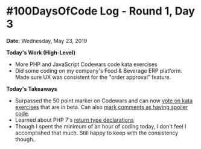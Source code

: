 # #100DaysOfCode Log - Round 1, Day 3

**Date:** Wednesday, May 23, 2019


**Today's Work (High-Level)**
- More PHP and JavaScript Codewars code kata exercises
- Did some coding on my company's Food & Beverage ERP platform. Made sure UX was consistent for the "order approval" feature.

**Today's Takeaways**
- Surpassed the 50 point marker on Codewars and can now [vote on kata exercises](https://www.dropbox.com/s/gir5l1foet324u1/Screenshot%202019-05-23%2021.06.58.png?dl=0) that are in beta. Can also [mark comments as having spoiler code](https://www.dropbox.com/s/vglaatx02q2rlqi/Screenshot%202019-05-23%2021.16.07.png?dl=0).
- Learned about PHP 7's [return type declarations](https://www.php.net/manual/en/functions.returning-values.php#functions.returning-values.type-declaration)
- Though I spent the minimum of an hour of coding today, I don't feel I accomplished that much. Still happy to keep with the consistency though..
